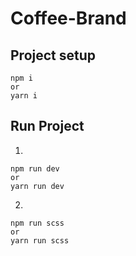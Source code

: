 # Coffee-Brand

## Project setup

```
npm i
or
yarn i
```

## Run Project

1.

```
npm run dev
or
yarn run dev
```

2.

```
npm run scss
or
yarn run scss
```
